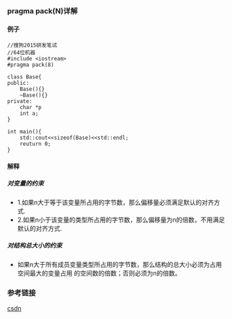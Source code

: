 ### pragma pack(N)详解

#### 例子
```
//搜狗2015研发笔试
//64位机器
#include <iostream>
#pragma pack(8)

class Base{ 
public:
	Base(){}
	~Base(){}
private:
	char *p
	int a;
}

int main(){ 
	std::cout<<sizeof(Base)<<std::endl;
	reuturn 0;
}
```
#### 解释
#####    对变量的约束
- 1\.如果n大于等于该变量所占用的字节数，那么偏移量必须满足默认的对齐方式.
- 2\.如果n小于该变量的类型所占用的字节数，那么偏移量为n的倍数，不用满足默认的对齐方式.

#####    对结构总大小的约束
- 如果n大于所有成员变量类型所占用的字节数，那么结构的总大小必须为占用空间最大的变量占用
的空间数的倍数；否则必须为n的倍数。


### 参考链接

[csdn](http://blog.csdn.net/jamesf1982/article/details/4375719)